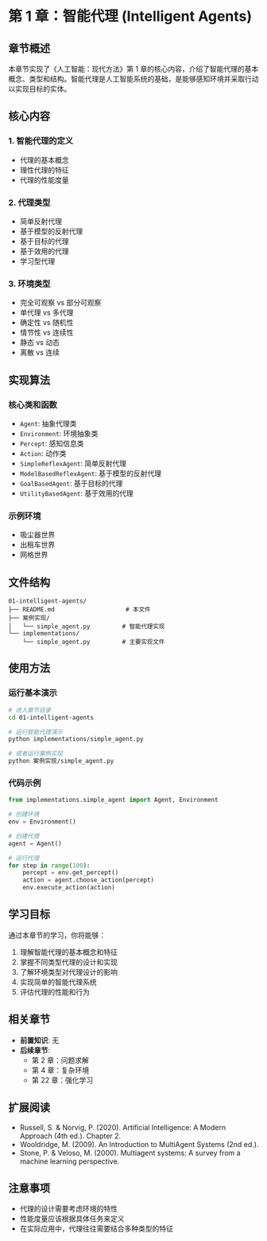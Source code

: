 # 第 1 章：智能代理 (Intelligent Agents)

## 章节概述

本章节实现了《人工智能：现代方法》第 1 章的核心内容，介绍了智能代理的基本概念、类型和结构。智能代理是人工智能系统的基础，是能够感知环境并采取行动以实现目标的实体。

## 核心内容

### 1. 智能代理的定义

- 代理的基本概念
- 理性代理的特征
- 代理的性能度量

### 2. 代理类型

- 简单反射代理
- 基于模型的反射代理
- 基于目标的代理
- 基于效用的代理
- 学习型代理

### 3. 环境类型

- 完全可观察 vs 部分可观察
- 单代理 vs 多代理
- 确定性 vs 随机性
- 情节性 vs 连续性
- 静态 vs 动态
- 离散 vs 连续

## 实现算法

### 核心类和函数

- `Agent`: 抽象代理类
- `Environment`: 环境抽象类
- `Percept`: 感知信息类
- `Action`: 动作类
- `SimpleReflexAgent`: 简单反射代理
- `ModelBasedReflexAgent`: 基于模型的反射代理
- `GoalBasedAgent`: 基于目标的代理
- `UtilityBasedAgent`: 基于效用的代理

### 示例环境

- 吸尘器世界
- 出租车世界
- 网格世界

## 文件结构

```
01-intelligent-agents/
├── README.md                    # 本文件
├── 案例实现/
│   └── simple_agent.py         # 智能代理实现
└── implementations/
    └── simple_agent.py         # 主要实现文件
```

## 使用方法

### 运行基本演示

```bash
# 进入章节目录
cd 01-intelligent-agents

# 运行智能代理演示
python implementations/simple_agent.py

# 或者运行案例实现
python 案例实现/simple_agent.py
```

### 代码示例

```python
from implementations.simple_agent import Agent, Environment

# 创建环境
env = Environment()

# 创建代理
agent = Agent()

# 运行代理
for step in range(100):
    percept = env.get_percept()
    action = agent.choose_action(percept)
    env.execute_action(action)
```

## 学习目标

通过本章节的学习，你将能够：

1. 理解智能代理的基本概念和特征
2. 掌握不同类型代理的设计和实现
3. 了解环境类型对代理设计的影响
4. 实现简单的智能代理系统
5. 评估代理的性能和行为

## 相关章节

- **前置知识**: 无
- **后续章节**:
  - 第 2 章：问题求解
  - 第 4 章：复杂环境
  - 第 22 章：强化学习

## 扩展阅读

- Russell, S. & Norvig, P. (2020). Artificial Intelligence: A Modern Approach (4th ed.). Chapter 2.
- Wooldridge, M. (2009). An Introduction to MultiAgent Systems (2nd ed.).
- Stone, P. & Veloso, M. (2000). Multiagent systems: A survey from a machine learning perspective.

## 注意事项

- 代理的设计需要考虑环境的特性
- 性能度量应该根据具体任务来定义
- 在实际应用中，代理往往需要结合多种类型的特征
